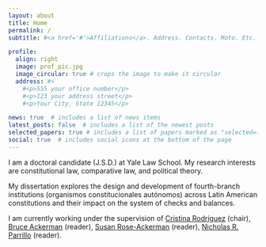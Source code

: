 ```yaml
---
layout: about
title: Home
permalink: /
subtitle: #<a href='#'>Affiliations</a>. Address. Contacts. Moto. Etc.

profile:
  align: right
  image: prof_pic.jpg
  image_circular: true # crops the image to make it circular
  address: #>
    #<p>555 your office number</p>
    #<p>123 your address street</p>
    #<p>Your City, State 12345</p>

news: true  # includes a list of news items
latest_posts: false  # includes a list of the newest posts
selected_papers: true # includes a list of papers marked as "selected={true}"
social: true  # includes social icons at the bottom of the page
---
```


I am a doctoral candidate (J.S.D.) at Yale Law School. My research interests are constitutional law, comparative law, and political theory.

My dissertation explores the design and development of fourth-branch institutions (organismos constitucionales autónomos) across Latin American constitutions and their impact on the system of checks and balances.


I am currently working under the supervision of [Cristina Rodríguez](https://law.yale.edu/cristina-rodriguez) (chair), [Bruce Ackerman](https://law.yale.edu/bruce-ackerman) (reader), [Susan Rose-Ackerman](https://law.yale.edu/susan-rose-ackerman) (reader), [Nicholas R. Parrillo](https://law.yale.edu/nicholas-r-parrillo) (reader).